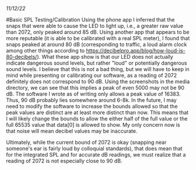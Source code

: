 *11/12/22*

#Basic SPL Testing/Calibration
Using the phone app  I inferred that the snaps that were able 
to cause the LED to light up, i.e., a greater raw value than 2072, only peaked around 85 dB. Using another app that appears to be more reputable (it is able to be calibrated with 
a real SPL meter), I found that snaps peaked at around 80 dB (corresponding to traffic, a loud alarm clock among other things according to https://decibelpro.app/blog/how-loud-is-80-decibels/). What these app show is that our LED does not actually indicate dangerous sound levels, but rather "loud" or potentially dangerous sound levels.
 I believe that this is not a bad thing, but we will have to keep in mind while presenting or calibrating our software, as a reading of 2072 definitely does not correspond to 90 dB.
Using the screenshots in the media directory, we can see that this implies a peak of even 5000 may not be 90 dB. The software I wrote as of writing only allows a peak value of 16383. Thus, 
90 dB probably lies somewhere around 6-8k. In the future, I may need to modify the software to increase the bounds allowed so that the peak values are distinct are at least more distinct than now.
This means that I will likely change the bounds to allow the either half of the full value or the full 65535 value that data[0] is allowed to show. My only concern now 
is that noise will mean decibel values may be inaccurate.
                                                             
Ultimately, while the current bound of 2072 is okay (snapping near someone's ear is fairly loud by colloquial standards), that does mean that for the integrated SPL
and for accurate dB readings, we must realize that a reading of 2072 is not especially close to 90 dB. 
